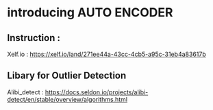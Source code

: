 # introducing AUTO ENCODER

## Instruction :
Xelf.io : https://xelf.io/land/271ee44a-43cc-4cb5-a95c-31eb4a83617b

## Libary for Outlier Detection 
Alibi_detect : https://docs.seldon.io/projects/alibi-detect/en/stable/overview/algorithms.html
